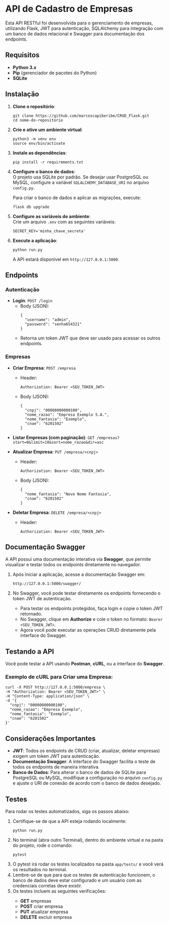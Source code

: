 <h1 class="code-line" data-line-start=0 data-line-end=1 ><a id="API_de_Cadastro_de_Empresas_0"></a>API de Cadastro de Empresas</h1>
<p class="has-line-data" data-line-start="2" data-line-end="3">Esta API RESTful foi desenvolvida para o gerenciamento de empresas, utilizando Flask, JWT para autenticação, SQLAlchemy para integração com um banco de dados relacional e Swagger para documentação dos endpoints.</p>
<h2 class="code-line" data-line-start=4 data-line-end=5 ><a id="Requisitos_4"></a>Requisitos</h2>
<ul>
<li class="has-line-data" data-line-start="6" data-line-end="7"><strong>Python 3.x</strong></li>
<li class="has-line-data" data-line-start="7" data-line-end="8"><strong>Pip</strong> (gerenciador de pacotes do Python)</li>
<li class="has-line-data" data-line-start="8" data-line-end="10"><strong>SQLite</strong></li>
</ul>
<h2 class="code-line" data-line-start=10 data-line-end=11 ><a id="Instalao_10"></a>Instalação</h2>
<ol>
<li class="has-line-data" data-line-start="12" data-line-end="18">
<p class="has-line-data" data-line-start="12" data-line-end="13"><strong>Clone o repositório</strong>:</p>
<pre><code class="has-line-data" data-line-start="14" data-line-end="17" class="language-bash">git <span class="hljs-built_in">clone</span> https://github.com/marcoscapiberibe/CRUD_Flask.git
<span class="hljs-built_in">cd</span> nome-do-repositorio
</code></pre>
</li>
<li class="has-line-data" data-line-start="18" data-line-end="24">
<p class="has-line-data" data-line-start="18" data-line-end="19"><strong>Crie e ative um ambiente virtual</strong>:</p>
<pre><code class="has-line-data" data-line-start="20" data-line-end="23" class="language-bash">python3 -m venv env
<span class="hljs-built_in">source</span> env/bin/activate
</code></pre>
</li>
<li class="has-line-data" data-line-start="24" data-line-end="29">
<p class="has-line-data" data-line-start="24" data-line-end="25"><strong>Instale as dependências</strong>:</p>
<pre><code class="has-line-data" data-line-start="26" data-line-end="28" class="language-bash">pip install -r requirements.txt
</code></pre>
</li>
<li class="has-line-data" data-line-start="29" data-line-end="37">
<p class="has-line-data" data-line-start="29" data-line-end="31"><strong>Configure o banco de dados</strong>:<br>
O projeto usa SQLite por padrão. Se desejar usar PostgreSQL ou MySQL, configure a variável <code>SQLALCHEMY_DATABASE_URI</code> no arquivo <code>config.py</code>.</p>
<p class="has-line-data" data-line-start="32" data-line-end="33">Para criar o banco de dados e aplicar as migrações, execute:</p>
<pre><code class="has-line-data" data-line-start="34" data-line-end="36" class="language-bash">flask db upgrade
</code></pre>
</li>
<li class="has-line-data" data-line-start="37" data-line-end="43">
<p class="has-line-data" data-line-start="37" data-line-end="39"><strong>Configure as variáveis de ambiente</strong>:<br>
Crie um arquivo <code>.env</code> com as seguintes variáveis:</p>
<pre><code class="has-line-data" data-line-start="40" data-line-end="42" class="language-bash">SECRET_KEY=<span class="hljs-string">'minha_chave_secreta'</span>
</code></pre>
</li>
<li class="has-line-data" data-line-start="43" data-line-end="50">
<p class="has-line-data" data-line-start="43" data-line-end="44"><strong>Execute a aplicação</strong>:</p>
<pre><code class="has-line-data" data-line-start="45" data-line-end="47" class="language-bash">python run.py
</code></pre>
<p class="has-line-data" data-line-start="48" data-line-end="49">A API estará disponível em <code>http://127.0.0.1:5000</code>.</p>
</li>
</ol>
<h2 class="code-line" data-line-start=50 data-line-end=51 ><a id="Endpoints_50"></a>Endpoints</h2>
<h3 class="code-line" data-line-start=52 data-line-end=53 ><a id="Autenticao_52"></a>Autenticação</h3>
<ul>
<li class="has-line-data" data-line-start="54" data-line-end="64"><strong>Login</strong>: <code>POST /login</code>
<ul>
<li class="has-line-data" data-line-start="55" data-line-end="62">Body (JSON):<pre><code class="has-line-data" data-line-start="57" data-line-end="62" class="language-json">{
  "<span class="hljs-attribute">username</span>": <span class="hljs-value"><span class="hljs-string">"admin"</span></span>,
  "<span class="hljs-attribute">password</span>": <span class="hljs-value"><span class="hljs-string">"senha654321"</span>
</span>}
</code></pre>
</li>
<li class="has-line-data" data-line-start="62" data-line-end="64">Retorna um token JWT que deve ser usado para acessar os outros endpoints.</li>
</ul>
</li>
</ul>
<h3 class="code-line" data-line-start=64 data-line-end=65 ><a id="Empresas_64"></a>Empresas</h3>
<ul>
<li class="has-line-data" data-line-start="66" data-line-end="81">
<p class="has-line-data" data-line-start="66" data-line-end="67"><strong>Criar Empresa</strong>: <code>POST /empresa</code></p>
<ul>
<li class="has-line-data" data-line-start="67" data-line-end="71">Header:<pre><code class="has-line-data" data-line-start="69" data-line-end="71">Authorization: Bearer &lt;SEU_TOKEN_JWT&gt;
</code></pre>
</li>
<li class="has-line-data" data-line-start="71" data-line-end="81">Body (JSON):<pre><code class="has-line-data" data-line-start="73" data-line-end="80" class="language-json">{
  "<span class="hljs-attribute">cnpj</span>": <span class="hljs-value"><span class="hljs-string">"00000000000100"</span></span>,
  "<span class="hljs-attribute">nome_razao</span>": <span class="hljs-value"><span class="hljs-string">"Empresa Exemplo S.A."</span></span>,
  "<span class="hljs-attribute">nome_fantasia</span>": <span class="hljs-value"><span class="hljs-string">"Exemplo"</span></span>,
  "<span class="hljs-attribute">cnae</span>": <span class="hljs-value"><span class="hljs-string">"6201502"</span>
</span>}
</code></pre>
</li>
</ul>
</li>
<li class="has-line-data" data-line-start="81" data-line-end="83">
<p class="has-line-data" data-line-start="81" data-line-end="82"><strong>Listar Empresas (com paginação)</strong>: <code>GET /empresas?start=0&amp;limit=10&amp;sort=nome_razao&amp;dir=asc</code></p>
</li>
<li class="has-line-data" data-line-start="83" data-line-end="96">
<p class="has-line-data" data-line-start="83" data-line-end="84"><strong>Atualizar Empresa</strong>: <code>PUT /empresa/&lt;cnpj&gt;</code></p>
<ul>
<li class="has-line-data" data-line-start="84" data-line-end="88">Header:<pre><code class="has-line-data" data-line-start="86" data-line-end="88">Authorization: Bearer &lt;SEU_TOKEN_JWT&gt;
</code></pre>
</li>
<li class="has-line-data" data-line-start="88" data-line-end="96">Body (JSON):<pre><code class="has-line-data" data-line-start="90" data-line-end="95" class="language-json">{
  "<span class="hljs-attribute">nome_fantasia</span>": <span class="hljs-value"><span class="hljs-string">"Novo Nome Fantasia"</span></span>,
  "<span class="hljs-attribute">cnae</span>": <span class="hljs-value"><span class="hljs-string">"6201502"</span>
</span>}
</code></pre>
</li>
</ul>
</li>
<li class="has-line-data" data-line-start="96" data-line-end="102">
<p class="has-line-data" data-line-start="96" data-line-end="97"><strong>Deletar Empresa</strong>: <code>DELETE /empresa/&lt;cnpj&gt;</code></p>
<ul>
<li class="has-line-data" data-line-start="97" data-line-end="102">Header:<pre><code class="has-line-data" data-line-start="99" data-line-end="101">Authorization: Bearer &lt;SEU_TOKEN_JWT&gt;
</code></pre>
</li>
</ul>
</li>
</ul>
<h2 class="code-line" data-line-start=102 data-line-end=103 ><a id="Documentao_Swagger_102"></a>Documentação Swagger</h2>
<p class="has-line-data" data-line-start="104" data-line-end="105">A API possui uma documentação interativa via <strong>Swagger</strong>, que permite visualizar e testar todos os endpoints diretamente no navegador.</p>
<ol>
<li class="has-line-data" data-line-start="106" data-line-end="111">
<p class="has-line-data" data-line-start="106" data-line-end="107">Após iniciar a aplicação, acesse a documentação Swagger em:</p>
<pre><code class="has-line-data" data-line-start="108" data-line-end="110">http://127.0.0.1:5000/swagger/
</code></pre>
</li>
<li class="has-line-data" data-line-start="111" data-line-end="117">
<p class="has-line-data" data-line-start="111" data-line-end="112">No Swagger, você pode testar diretamente os endpoints fornecendo o token JWT de autenticação.</p>
<ul>
<li class="has-line-data" data-line-start="113" data-line-end="114">Para testar os endpoints protegidos, faça login e copie o token JWT retornado.</li>
<li class="has-line-data" data-line-start="114" data-line-end="115">No Swagger, clique em <strong>Authorize</strong> e cole o token no formato: <code>Bearer &lt;SEU_TOKEN_JWT&gt;</code>.</li>
<li class="has-line-data" data-line-start="115" data-line-end="117">Agora você pode executar as operações CRUD diretamente pela interface do Swagger.</li>
</ul>
</li>
</ol>
<h2 class="code-line" data-line-start=117 data-line-end=118 ><a id="Testando_a_API_117"></a>Testando a API</h2>
<p class="has-line-data" data-line-start="119" data-line-end="120">Você pode testar a API usando <strong>Postman</strong>, <strong>cURL</strong>, ou a interface do <strong>Swagger</strong>.</p>
<h3 class="code-line" data-line-start=121 data-line-end=122 ><a id="Exemplo_de_cURL_para_Criar_uma_Empresa_121"></a>Exemplo de cURL para Criar uma Empresa:</h3>
<pre><code class="has-line-data" data-line-start="124" data-line-end="134" class="language-bash">curl -X POST http://<span class="hljs-number">127.0</span>.<span class="hljs-number">0.1</span>:<span class="hljs-number">5000</span>/empresa \
-H <span class="hljs-string">"Authorization: Bearer &lt;SEU_TOKEN_JWT&gt;"</span> \
-H <span class="hljs-string">"Content-Type: application/json"</span> \
<span class="hljs-operator">-d</span> <span class="hljs-string">'{
  "cnpj": "00000000000100",
  "nome_razao": "Empresa Exemplo",
  "nome_fantasia": "Exemplo",
  "cnae": "6201502"
}'</span>
</code></pre>
<h2 class="code-line" data-line-start=135 data-line-end=136 ><a id="Consideraes_Importantes_135"></a>Considerações Importantes</h2>
<ul>
<li class="has-line-data" data-line-start="137" data-line-end="138"><strong>JWT</strong>: Todos os endpoints de CRUD (criar, atualizar, deletar empresas) exigem um token JWT para autenticação.</li>
<li class="has-line-data" data-line-start="138" data-line-end="139"><strong>Documentação Swagger</strong>: A interface do Swagger facilita o teste de todos os endpoints de maneira interativa.</li>
<li class="has-line-data" data-line-start="139" data-line-end="140"><strong>Banco de Dados</strong>: Para alterar o banco de dados de SQLite para PostgreSQL ou MySQL, modifique a configuração no arquivo <code>config.py</code> e ajuste o URI de conexão de acordo com o banco de dados desejado.</li>
</ul>


<h2 class="code-line" data-line-start=140 data-line-end=141 ><a id="Testes_140"></a>Testes</h2>
<p class="has-line-data" data-line-start="141" data-line-end="142">Para rodar os testes automatizados, siga os passos abaixo:</p>
<ol>
<li class="has-line-data" data-line-start="143" data-line-end="144">Certifique-se de que a API esteja rodando localmente:</li>
<pre><code class="has-line-data" data-line-start="145" data-line-end="147">python run.py</code></pre>

<li class="has-line-data" data-line-start="148" data-line-end="149">No terminal (abra outro Terminal), dentro do ambiente virtual e na pasta do projeto, rode o comando:</li>
<pre><code class="has-line-data" data-line-start="150" data-line-end="152">pytest</code></pre>

<li class="has-line-data" data-line-start="153" data-line-end="154">O pytest irá rodar os testes localizados na pasta <code>app/tests/</code> e você verá os resultados no terminal.</li>

<li class="has-line-data" data-line-start="155" data-line-end="156">Lembre-se de que para que os testes de autenticação funcionem, o banco de dados deve estar configurado e um usuário com as credenciais corretas deve existir.</li>

<li class="has-line-data" data-line-start="157" data-line-end="158">Os testes incluem as seguintes verificações:</li>
<ul>
  <li class="has-line-data" data-line-start="159" data-line-end="160"><strong>GET</strong> empresas</li>
  <li class="has-line-data" data-line-start="160" data-line-end="161"><strong>POST</strong> criar empresa</li>
  <li class="has-line-data" data-line-start="161" data-line-end="162"><strong>PUT</strong> atualizar empresa</li>
  <li class="has-line-data" data-line-start="162" data-line-end="163"><strong>DELETE</strong> excluir empresa</li>
</ul>
</ol>
